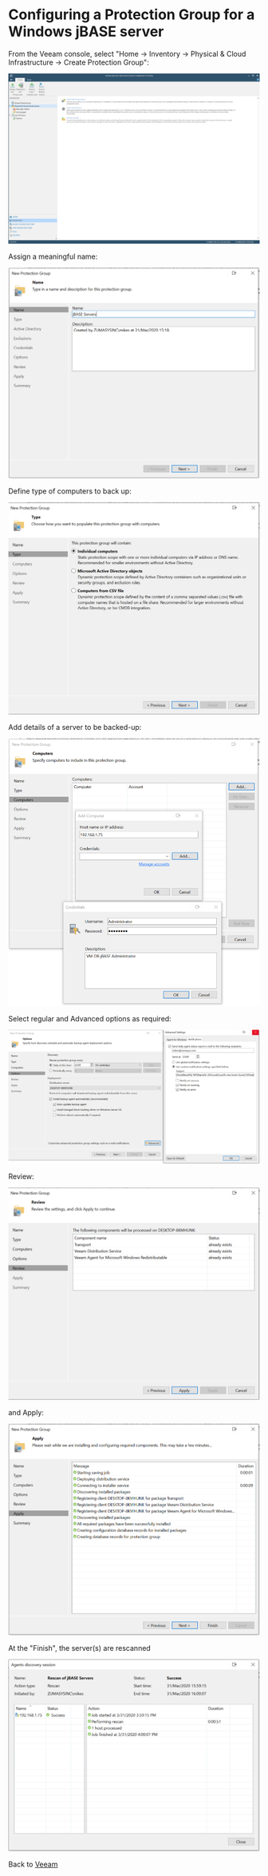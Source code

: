 # Configuring a Protection Group for a Windows jBASE server  

<PageHeader />

From the Veeam console, select "Home -> Inventory -> Physical & Cloud Infrastructure -> Create Protection Group":

![Windows_Backup_1](./full_windows_backup_1.png)

Assign a meaningful name:

![Windows_Backup_2](./full_windows_backup_2.png)

Define type of computers to back up:

![Windows_Backup_3](./full_windows_backup_3.png)

Add details of a server to be backed-up:

![Windows_Backup_4](./full_windows_backup_4.png)

Select regular and Advanced options as required:

![Windows_Backup_5](./full_windows_backup_5.png)

Review:

![Windows_Backup_6](./full_windows_backup_6.png)

and Apply:

![Windows_Backup_7](./full_windows_backup_7.png)

At the "Finish", the server(s) are rescanned

![Windows_Backup_8](./full_windows_backup_8.png)

Back to [Veeam](./../README.md)

<PageFooter />
